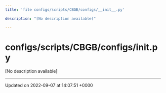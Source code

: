 ```yaml
---
title: 'file configs/scripts/CBGB/configs/__init__.py'

description: "[No description available]"

---
```


# configs/scripts/CBGB/configs/__init__.py

[No description available]






-------------------------------

Updated on 2022-09-07 at 14:07:51 +0000
